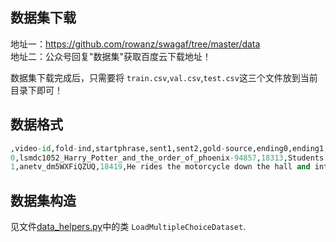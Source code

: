 ## 数据集下载
地址一：https://github.com/rowanz/swagaf/tree/master/data <br>
地址二：公众号回复"数据集"获取百度云下载地址！

数据集下载完成后，只需要将 `train.csv`,`val.csv`,`test.csv`这三个文件放到当前目录下即可！


## 数据格式

```python
,video-id,fold-ind,startphrase,sent1,sent2,gold-source,ending0,ending1,ending2,ending3,label
0,lsmdc1052_Harry_Potter_and_the_order_of_phoenix-94857,18313,Students lower their eyes nervously. She,Students lower their eyes nervously.,She,gold,"pats her shoulder, then saunters toward someone.",turns with two students.,walks slowly towards someone.,wheels around as her dog thunders out.,2
1,anetv_dm5WXFiQZUQ,18419,He rides the motorcycle down the hall and into the elevator. He,He rides the motorcycle down the hall and into the elevator.,He,gold,looks at a mirror in the mirror as he watches someone walk through a door.,"stops, listening to a cup of coffee with the seated woman, who's standing.",exits the building and rides the motorcycle into a casino where he performs several tricks as people watch.,pulls the bag out of his pocket and hands it to someone's grandma.,2
```

## 数据集构造
见文件[data_helpers.py](../../utils/data_helpers.py)中的类 `LoadMultipleChoiceDataset`.


